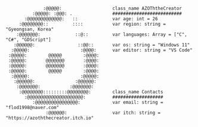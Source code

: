 <!-- ## Hi there 👋 -->
```gdscript

              :@@@@@:                   class_name AZOThtheCreator
          :@@@@@: :@@@: .               ##########################
       :@@@@@@@@@@@@@:   ::             var age: int = 26
     :@@@@@@@@::         ::::           var region: string = "Gyeongsan, Korea"
    :@@@@@@@:             ::@::         var languages: Array = ["C", "C#", "GDScript"]
   :@@@@@@:                ::@@::       var os: string = "Windows 11"
  :@@@@@:                   :@@@@:      var editor: string = "VS Code"
 :@@@@@:        @@@@@        :@@@@:     
 :@@@@@:       @@@@@@@       :@@@@:     
 :@@@@@:       @@@@@@@       :@@@@:     
 :@@@@@:        @@@@@        :@@@@:     
  :@@@@@:                   :@@@@@:     
   :@@@@@@:               :@@@@@@:      
    :@@@@@@@:           :@@@@@@@:       
     :@@@@@@@@:::::::::@@@@@@@@:        class_name Contacts
       :@@@@@@@@@@@@@@@@@@@@@:          ###################
          :@@@@@@@@@@@@@@@@:            var email: string = "flod1998@naver.com"
               :@@@@@@:                 var itch: string = "https://azoththecreator.itch.io"

```
<!--
**azoththecreator/azoththecreator** is a ✨ _special_ ✨ repository because its `README.md` (this file) appears on your GitHub profile.

Here are some ideas to get you started:

- 🔭 I’m currently working on ...
- 🌱 I’m currently learning ...
- 👯 I’m looking to collaborate on ...
- 🤔 I’m looking for help with ...
- 💬 Ask me about ...
- 📫 How to reach me: ...
- 😄 Pronouns: ...
- ⚡ Fun fact: ...
-->
